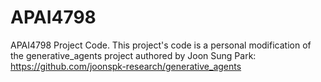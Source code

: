 # APAI4798
APAI4798 Project Code. This project's code is a personal modification of the generative_agents project authored by Joon Sung Park: https://github.com/joonspk-research/generative_agents
